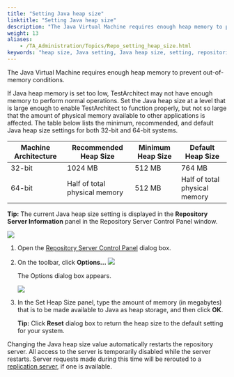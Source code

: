 ```yaml
--- 
title: "Setting Java heap size"
linktitle: "Setting Java heap size"
description: "The Java Virtual Machine requires enough heap memory to prevent out-of-memory conditions."
weight: 13
aliases: 
    - /TA_Administration/Topics/Repo_setting_heap_size.html
keywords: "heap size, Java setting, Java heap size, setting, repositories, setting Java heap size"
---
```


The Java Virtual Machine requires enough heap memory to prevent out-of-memory conditions.

If Java heap memory is set too low, TestArchitect may not have enough memory to perform normal operations. Set the Java heap size at a level that is large enough to enable TestArchitect to function properly, but not so large that the amount of physical memory available to other applications is affected. The table below lists the minimum, recommended, and default Java heap size settings for both 32-bit and 64-bit systems.

|Machine Architecture|Recommended Heap Size|Minimum Heap Size|Default Heap Size|
|--------------------|---------------------|-----------------|-----------------|
|32-bit|1024 MB|512 MB|764 MB|
|64-bit|Half of total physical memory|512 MB|Half of total physical memory|

**Tip:** The current Java heap size setting is displayed in the **Repository Server Information** panel in the Repository Server Control Panel window.

![](/images/TA_Administration/Images/java_heap_size_info.png)

1.  Open the [Repository Server Control Panel](/TA_Administration/Topics/Repo_server_management_launching.html) dialog box.

2.  On the toolbar, click **Options...** ![](/images/TA_Administration/Images/set_java_heap_size_btn.png)

    The Options dialog box appears.

    ![](/images/TA_Administration/Images/Options_java_heap_size_dialog.png)

3.  In the Set Heap Size panel, type the amount of memory \(in megabytes\) that is to be made available to Java as heap storage, and then click **OK**.

    **Tip:** Click **Reset** dialog box to return the heap size to the default setting for your system.


Changing the Java heap size value automatically restarts the repository server. All access to the server is temporarily disabled while the server restarts. Server requests made during this time will be rerouted to a [replication server](/TA_Administration/Topics/Repo_server_management_replication_repo_intro.html), if one is available.




